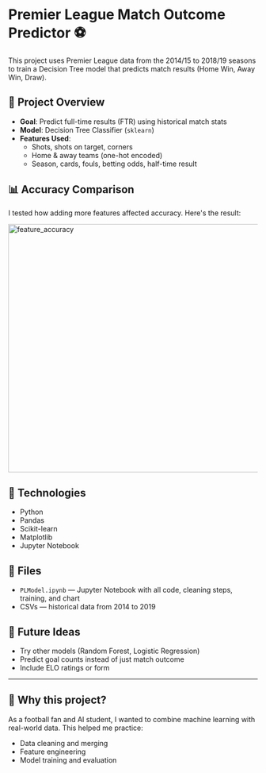 # Premier League Match Outcome Predictor ⚽

This project uses Premier League data from the 2014/15 to 2018/19 seasons to train a Decision Tree model that predicts match results (Home Win, Away Win, Draw).

## 📌 Project Overview

- **Goal**: Predict full-time results (FTR) using historical match stats
- **Model**: Decision Tree Classifier (`sklearn`)
- **Features Used**:
  - Shots, shots on target, corners
  - Home & away teams (one-hot encoded)
  - Season, cards, fouls, betting odds, half-time result

## 📊 Accuracy Comparison

I tested how adding more features affected accuracy. Here's the result:

<img width="1000" height="500" alt="feature_accuracy" src="https://github.com/user-attachments/assets/b25b98fb-6ce7-4b45-9950-b9dffb74ed5a" />


## 🔧 Technologies

- Python
- Pandas
- Scikit-learn
- Matplotlib
- Jupyter Notebook

## 📁 Files

- `PLModel.ipynb` — Jupyter Notebook with all code, cleaning steps, training, and chart
- CSVs — historical data from 2014 to 2019

## 🚀 Future Ideas

- Try other models (Random Forest, Logistic Regression)
- Predict goal counts instead of just match outcome
- Include ELO ratings or form

---

## 🤔 Why this project?

As a football fan and AI student, I wanted to combine machine learning with real-world data. This helped me practice:
- Data cleaning and merging
- Feature engineering
- Model training and evaluation

